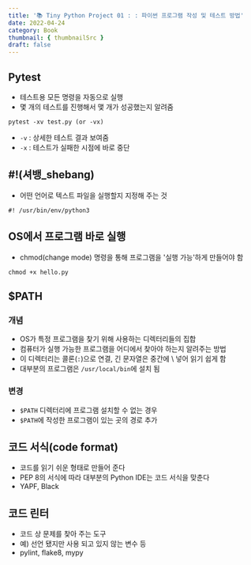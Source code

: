 ```yaml
---
title: '📚 Tiny Python Project 01 : : 파이썬 프로그램 작성 및 테스트 방법'
date: 2022-04-24
category: Book
thumbnail: { thumbnailSrc }
draft: false
---
```

## Pytest
- 테스트용 모든 명령을 자동으로 실행
- 몇 개의 테스트를 진행해서 맻 개가 성공했는지 알려줌
```
pytest -xv test.py (or -vx)
```
- `-v` : 상세한 테스트 결과 보여줌
- `-x` : 테스트가 실패한 시점에 바로 중단

## #!(셔뱅_shebang)
- 어떤 언어로 텍스트 파일을 실행할지 지정해 주는 것
```
#! /usr/bin/env/python3
```

## OS에서 프로그램 바로 실행
- chmod(change mode) 명령을 통해 프로그램을 '실행 가능'하게 만들어야 함
```commandline
chmod +x hello.py
```

## $PATH
### 개념
- OS가 특정 프로그램을 찾기 위해 사용하는 디렉터리들의 집합
- 컴퓨터가 실행 가능한 프로그램을 어디에서 찾아야 하는지 알려주는 방법
- 이 디렉터리는 콜론(`:`)으로 연결, 긴 문자열은 중간에 \ 넣어 읽기 쉽게 함
- 대부분의 프로그램은 `/usr/local/bin`에 설치 됨
### 변경
- `$PATH` 디렉터리에 프로그램 설치할 수 없는 경우
- `$PATH`에 작성한 프로그램이 있는 곳의 경로 추가

## 코드 서식(code format)
- 코드를 읽기 쉬운 형태로 만들어 준다
- PEP 8의 서식에 따라 대부분의 Python IDE는 코드 서식을 맞춘다
- YAPF, Black

## 코드 린터
- 코드 상 문제를 찾아 주는 도구
- 예) 선언 됐지만 사용 되고 있지 않는 변수 등
- pylint, flake8, mypy
